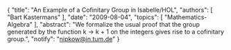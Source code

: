 {
    "title": "An Example of a Cofinitary Group in Isabelle/HOL",
    "authors": [
        "Bart Kastermans"
    ],
    "date": "2009-08-04",
    "topics": [
        "Mathematics-Algebra"
    ],
    "abstract": "We formalize the usual proof that the group generated by the function k -> k + 1 on the integers gives rise to a cofinitary group.",
    "notify": "nipkow@in.tum.de"
}